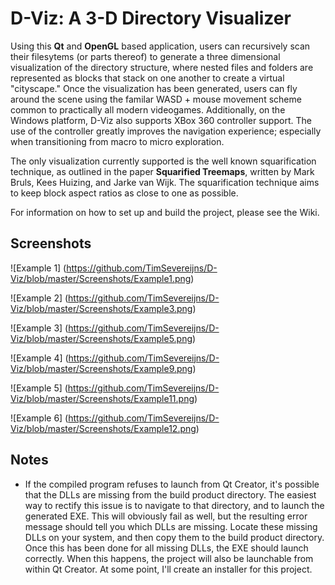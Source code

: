 # D-Viz: A 3-D Directory Visualizer

Using this **Qt** and **OpenGL** based application, users can recursively scan their filesytems (or parts thereof) to generate a three dimensional visualization of the directory structure, where nested files and folders are represented as blocks that stack on one another to create a virtual "cityscape." Once the visualization has been generated, users can fly around the scene using the familar WASD + mouse movement scheme common to practically all modern videogames. Additionally, on the Windows platform, D-Viz also supports XBox 360 controller support. The use of the controller greatly improves the navigation experience; especially when transitioning from macro to micro exploration.

The only visualization currently supported is the well known squarification technique, as outlined in the paper **Squarified Treemaps**, written by Mark Bruls, Kees Huizing, and Jarke van Wijk. The squarification technique aims to keep block aspect ratios as close to one as possible.

For information on how to set up and build the project, please see the Wiki.

## Screenshots

![Example 1]
(https://github.com/TimSevereijns/D-Viz/blob/master/Screenshots/Example1.png)

![Example 2]
(https://github.com/TimSevereijns/D-Viz/blob/master/Screenshots/Example3.png)

![Example 3]
(https://github.com/TimSevereijns/D-Viz/blob/master/Screenshots/Example5.png)

![Example 4]
(https://github.com/TimSevereijns/D-Viz/blob/master/Screenshots/Example9.png)

![Example 5]
(https://github.com/TimSevereijns/D-Viz/blob/master/Screenshots/Example11.png)

![Example 6]
(https://github.com/TimSevereijns/D-Viz/blob/master/Screenshots/Example12.png)

## Notes

* If the compiled program refuses to launch from Qt Creator, it's possible that the DLLs are missing from the build product directory. The easiest way to rectify this issue is to navigate to that directory, and to launch the generated EXE. This will obviously fail as well, but the resulting error message should tell you which DLLs are missing. Locate these missing DLLs on your system, and then copy them to the build product directory. Once this has been done for all missing DLLs, the EXE should launch correctly. When this happens, the project will also be launchable from within Qt Creator. At some point, I'll create an installer for this project.
